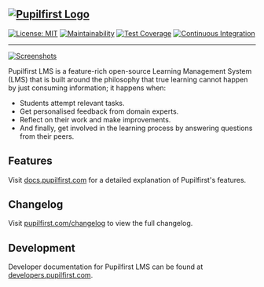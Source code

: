 ## [![Pupilfirst Logo](https://public-assets.sv.co/random/201908/pupilfirst-logo-300px.png "Pupilfirst Logo")](https://www.pupilfirst.com)

[![License: MIT](https://img.shields.io/badge/license-MIT-informational)](https://github.com/pupilfirst/pupilfirst/blob/master/LICENSE)
[![Maintainability](https://api.codeclimate.com/v1/badges/5a4e81245df6ef5b946b/maintainability)](https://codeclimate.com/github/pupilfirst/pupilfirst/maintainability)
[![Test Coverage](https://api.codeclimate.com/v1/badges/5a4e81245df6ef5b946b/test_coverage)](https://codeclimate.com/github/pupilfirst/pupilfirst/test_coverage)
[![Continuous Integration](https://github.com/pupilfirst/pupilfirst/workflows/Continuous%20Integration/badge.svg?branch=master)](https://github.com/pupilfirst/pupilfirst/actions?query=workflow%3A%22Continuous+Integration%22)

---

[![Screenshots](https://public-assets.sv.co/random/201909/pupilfirst-screenshots.png)](https://www.pupilfirst.com)

Pupilfirst LMS is a feature-rich open-source Learning Management System (LMS) that is built around the philosophy that
true learning cannot happen by just consuming information; it happens when:

- Students attempt relevant tasks.
- Get personalised feedback from domain experts.
- Reflect on their work and make improvements.
- And finally, get involved in the learning process by answering questions from their peers.

## Features

Visit [docs.pupilfirst.com](https://docs.pupilfirst.com) for a detailed explanation of Pupilfirst's features.

## Changelog

Visit [pupilfirst.com/changelog](https://www.pupilfirst.com/changelog) to view the full changelog.

## Development

Developer documentation for Pupilfirst LMS can be found at [developers.pupilfirst.com](https://developers.pupilfirst.com).
